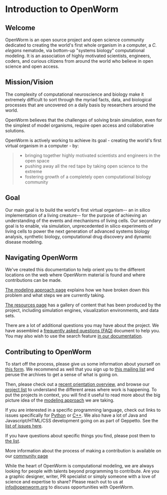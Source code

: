 Introduction to OpenWorm
========================

Welcome
-------

OpenWorm is an open source project and open science community dedicated to creating the world's first whole organism in a computer, a *C. elegans* nematode, via bottom-up "systems biology" computational modeling. It is an association of highly motivated scientists, engineers, coders, and curious citizens from around the world who believe in open science and open access.

Mission/Vision
--------------

The complexity of computational neuroscience and biology make it extremely difficult to sort through the myriad facts, data, and biological processes that are uncovered on a daily basis by researchers around the world.

OpenWorm believes that the challenges of solving brain simulation, even for the simplest of model organisms, require open access and collaborative solutions.

OpenWorm is actively working to achieve its goal - creating the world's first virtual organism in a computer - by:

> -   bringing together highly motivated scientists and engineers in the open space
> -   pushing away all the red tape by taking open science to the extreme
> -   fostering growth of a completely open computational biology community

Goal
----

Our main goal is to build the world's first virtual organism-- an in silico implementation of a living creature-- for the purpose of achieving an understanding of the events and mechanisms of living cells. Our secondary goal is to enable, via simulation, unprecedented in silico experiments of living cells to power the next generation of advanced systems biology analysis, synthetic biology, computational drug discovery and dynamic disease modeling.

Navigating OpenWorm
-------------------

We've created this documentation to help orient you to the different locations on the web where OpenWorm material is found and where contributions can be made.

[The modeling approach page](modeling/) explains how we have broken down this problem and what steps we are currently taking.

[The resources page](resources/) has a gallery of content that has been produced by the project, including simulation engines, visualization environments, and data sets.

There are a lot of additional questions you may have about the project. We have assembled a [frequently asked questions (FAQ)](faq/) document to help you. You may also wish to use the search feature [in our documentation](http://openworm.rtfd.org).

Contributing to OpenWorm
------------------------

To start off the process, please give us some information about yourself on [this form](https://docs.google.com/spreadsheet/viewform?usp=drive_web&formkey=dC1CUDQtTV82MEJJcjY0NjdCcHpYdmc6MQ#gid=0). We recommend as well that you sign up to [this mailing list](https://groups.google.com/forum/?fromgroups#!forum/openworm-discuss) and peruse the archives to get a sense of what is going on.

Then, please check out a [recent orientation overview](https://www.youtube.com/watch?v=C12d11z8OIo), and browse our [project list](projects/projects/) to understand the different areas where work is happening. To put the projects in context, you will find it useful to read more about the big picture idea of the [modeling approach](modeling/) we are taking.

If you are interested in a specific programming language, check out links to issues specifically for [Python](https://github.com/openworm/OpenWorm/issues?direction=desc&labels=python&page=1&sort=comments&state=open) or [C++](https://github.com/openworm/OpenWorm/issues?direction=desc&labels=c%2B%2B&page=1&sort=comments&state=open). We also have a lot of Java and Javascript/HTML/CSS development going on as part of Geppetto. See the [list of issues here](https://waffle.io/openworm/org.geppetto).

If you have questions about specific things you find, please post them to [the list](https://groups.google.com/forum/?fromgroups#!forum/openworm-discuss).

More information about the process of making a contribution is available on our [community page](community/community/)

While the heart of OpenWorm is computational modeling, we are always looking for people with talents beyond programming to contribute. Are you a graphic designer, writer, PR specialist or simply someone with a love of science and expertise to share? Please reach out to us at <info@openworm.org> to discuss opportunities with OpenWorm.
